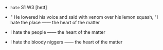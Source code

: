 - `hate` S1 W3 [heɪt]



- " He lowered his voice and said with venom over his lemon squash, "I hate the place —— the heart of the matter

-  I hate the people —— the heart of the matter

-  I hate the bloody niggers —— the heart of the matter